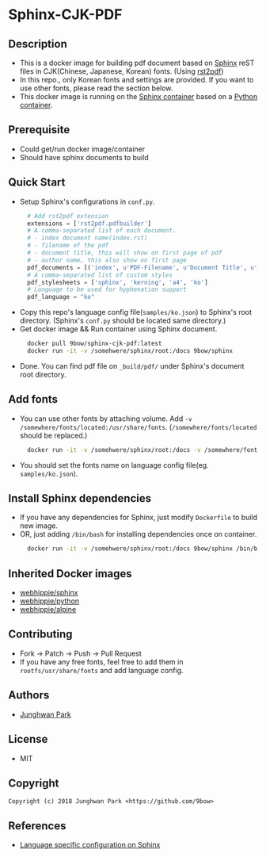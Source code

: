 # Sphinx-CJK-PDF

## Description
* This is a docker image for building pdf document based on [Sphinx](http://www.sphinx-doc.org/en/stable/) reST files in CJK(Chinese, Japanese, Korean) fonts. (Using [rst2pdf](https://github.com/rst2pdf/rst2pdf))
* In this repo., only Korean fonts and settings are provided. If you want to use other fonts, please read the section below.
* This docker image is running on the [Sphinx container](https://github.com/dockhippie/sphinx) based on a [Python container](https://registry.hub.docker.com/u/webhippie/python/).


## Prerequisite
* Could get/run docker image/container
* Should have sphinx documents to build


## Quick Start
* Setup Sphinx's configurations in `conf.py`.
  ```python
    # Add rst2pdf extension
    extensions = ['rst2pdf.pdfbuilder']
    # A comma-separated list of each document.
    # - index document name(index.rst)
    # - filename of the pdf
    # - document title, this will show on first page of pdf
    # - author name, this also show on first page
    pdf_documents = [('index', u'PDF-Filename', u'Document Title', u'Author'),]
    # A comma-separated list of custom styles
    pdf_stylesheets = ['sphinx', 'kerning', 'a4', 'ko']
    # Language to be used for hyphenation support
    pdf_language = "ko"
  ```
* Copy this repo's language config file(`samples/ko.json`) to Sphinx's root directory. (Sphinx's `conf.py` should be located same directory.)
* Get docker image && Run container using Sphinx document.
  ```sh
    docker pull 9bow/sphinx-cjk-pdf:latest
    docker run -it -v /somehwere/sphinx/root:/docs 9bow/sphinx
  ```
* Done. You can find pdf file on `_build/pdf/` under Sphinx's document root directory.


## Add fonts
* You can use other fonts by attaching volume. Add `-v /somewhere/fonts/located:/usr/share/fonts`. (`/somewhere/fonts/located` should be replaced.)
  ```sh
    docker run -it -v /somehwere/sphinx/root:/docs -v /somewhere/fonts/located:/usr/share/fonts 9bow/sphinx-cjk-pdf
  ```
* You should set the fonts name on language config file(eg. `samples/ko.json`).


## Install Sphinx dependencies
* If you have any dependencies for Sphinx, just modify `Dockerfile` to build new image.
* OR, just adding `/bin/bash` for installing dependencies once on container.
  ```sh
    docker run -it -v /somehwere/sphinx/root:/docs 9bow/sphinx /bin/bash
  ```


## Inherited Docker images
* [webhippie/sphinx](https://github.com/dockhippie/sphinx)
* [webhippie/python](https://github.com/dockhippie/python)
* [webhippie/alpine](https://github.com/dockhippie/alpine)


## Contributing
* Fork -> Patch -> Push -> Pull Request
* If you have any free fonts, feel free to add them in `rootfs/usr/share/fonts` and add language config.


## Authors
* [Junghwan Park](https://github.com/9bow)


## License
* MIT


## Copyright
```
Copyright (c) 2018 Junghwan Park <https://github.com/9bow>
```


## References
* [Language specific configuration on Sphinx](https://tk0miya.hatenablog.com/entry/20111208/p1)
